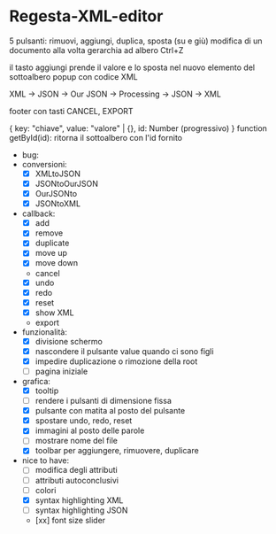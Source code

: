 # Regesta-XML-editor

5 pulsanti: rimuovi, aggiungi, duplica, sposta (su e giù)
modifica di un documento alla volta
gerarchia ad albero
Ctrl+Z

il tasto aggiungi prende il valore e lo sposta nel nuovo elemento del sottoalbero
popup con codice XML

XML -> JSON -> Our JSON -> Processing -> JSON -> XML

footer con tasti CANCEL, EXPORT

{
    key: "chiave",
    value: "valore" | {},
    id: Number (progressivo)
}
function getById(id): ritorna il sottoalbero con l'id fornito

 - bug:
 - conversioni:
   - [x] XMLtoJSON
   - [x] JSONtoOurJSON
   - [x] OurJSONto
   - [x] JSONtoXML
 - callback:
   - [x] add
   - [x] remove
   - [x] duplicate
   - [x] move up
   - [x] move down
   - cancel
   - [x] undo
   - [x] redo
   - [x] reset
   - [x] show XML
   - export
 - funzionalità:
   - [x] divisione schermo
   - [x] nascondere il pulsante value quando ci sono figli
   - [x] impedire duplicazione o rimozione della root
   - [ ] pagina iniziale
 - grafica:
   - [x] tooltip
   - [ ] rendere i pulsanti di dimensione fissa
   - [x] pulsante con matita al posto del pulsante
   - [x] spostare undo, redo, reset
   - [x] immagini al posto delle parole
   - [ ] mostrare nome del file
   - [x] toolbar per aggiungere, rimuovere, duplicare
 - nice to have:
   - [ ] modifica degli attributi
   - [ ] attributi autoconclusivi
   - [ ] colori
   - [x] syntax highlighting XML
   - [ ] syntax highlighting JSON
   - [xx] font size slider